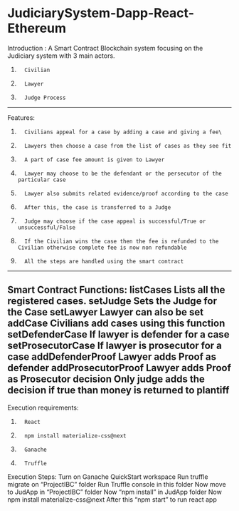 # JudiciarySystem-Dapp-React-Ethereum
Introduction : A Smart Contract Blockchain system focusing on the Judiciary system with 3 main actors.
1.       Civilian
2.       Lawyer
3.       Judge Process
-----------------------------------
Features:
1.       Civilians appeal for a case by adding a case and giving a fee\
2.       Lawyers then choose a case from the list of cases as they see fit 
3.       A part of case fee amount is given to Lawyer 
4.       Lawyer may choose to be the defendant or the persecutor of the particular case 
5.       Lawyer also submits related evidence/proof according to the case 
6.       After this, the case is transferred to a Judge 
7.       Judge may choose if the case appeal is successful/True or unsuccessful/False 
8.       If the Civilian wins the case then the fee is refunded to the Civilian otherwise complete fee is now non refundable 
9.       All the steps are handled using the smart contract 
-----------------------------------
Smart Contract Functions:
          listCases
          Lists all the registered cases.
          setJudge
          Sets the Judge for the Case
          setLawyer
          Lawyer can also be set
          addCase
          Civilians add cases using this function
          setDefenderCase
          If lawyer is defender for a case
          setProsecutorCase
          If lawyer is prosecutor for a case
          addDefenderProof
          Lawyer adds Proof as defender
          addProsecutorProof
          Lawyer adds Proof as Prosecutor
          decision
          Only judge adds the decision if true than money is returned to plantiff
-----------------------------------


Execution requirements:
1.       React
2.       npm install materialize-css@next
3.       Ganache
4.       Truffle

Execution Steps:
Turn on  Ganache QuickStart workspace
Run truffle migrate on “ProjectIBC” folder
Run Truffle console in this folder
Now move to JudApp in “ProjectIBC” folder
Now “npm install” in JudApp folder
Now npm install materialize-css@next
After this “npm start” to run react app

